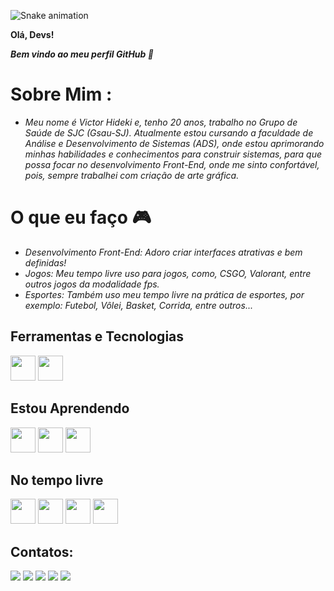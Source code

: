 ![Snake animation](https://github.com/vshideki/vshideki/blob/output/github-contribution-grid-snake.svg)

**Olá, Devs!**

***Bem vindo ao meu perfil GitHub 👋***

# Sobre Mim :

- *Meu nome é Victor Hideki e, tenho 20 anos, trabalho no Grupo de Saúde de SJC (Gsau-SJ). Atualmente estou cursando a faculdade de Análise e Desenvolvimento de Sistemas (ADS), onde estou aprimorando minhas habilidades e conhecimentos para construir sistemas, para que possa focar no desenvolvimento Front-End, onde me sinto confortável, pois, sempre trabalhei com criação de arte gráfica.*

# O que eu faço 🎮

- *Desenvolvimento Front-End: Adoro criar interfaces atrativas e bem definidas!*
- *Jogos: Meu tempo livre uso para jogos, como, CSGO, Valorant, entre outros jogos da modalidade fps.*
- *Esportes: Também uso meu tempo livre na prática de esportes, por exemplo: Futebol, Vôlei, Basket, Corrida, entre outros...*
 
## Ferramentas e Tecnologias

<img src="https://cdn.jsdelivr.net/gh/devicons/devicon@latest/icons/html5/html5-original.svg" width="40" height="40"/> <img src="https://cdn.jsdelivr.net/gh/devicons/devicon@latest/icons/css3/css3-original.svg" width="40" height="40"/>

## Estou Aprendendo

<img src="https://cdn.jsdelivr.net/gh/devicons/devicon@latest/icons/csharp/csharp-original.svg" width="40" height="40"/> <img src="https://cdn.jsdelivr.net/gh/devicons/devicon@latest/icons/javascript/javascript-original.svg" width="40" height="40"/> <img src="https://cdn.jsdelivr.net/gh/devicons/devicon@latest/icons/react/react-original.svg" width="40" height="40"/>

## No tempo livre

<img src="https://cdn.jsdelivr.net/gh/devicons/devicon@latest/icons/photoshop/photoshop-original.svg" width="40" height="40"/> <img src="https://cdn.jsdelivr.net/gh/devicons/devicon@latest/icons/illustrator/illustrator-plain.svg" width="40" height="40"/> <img src="https://cdn.jsdelivr.net/gh/devicons/devicon@latest/icons/aftereffects/aftereffects-original.svg" width="40" height="40"/> <img src="https://cdn.jsdelivr.net/gh/devicons/devicon@latest/icons/canva/canva-original.svg" width="40" height="40"/>

## Contatos:

<div>
<a href="https://www.youtube.com/@hidekifps" target="_blank"><img loading="lazy" src="https://img.shields.io/badge/YouTube-FF0000?style=for-the-badge&logo=youtube&logoColor=white" target="_blank"></a>
<a href="https://instagram.com/vs.hideki" target="_blank"><img loading="lazy" src="https://img.shields.io/badge/-Instagram-%23E4405F?style=for-the-badge&logo=instagram&logoColor=white" target="_blank"></a>
<a href="https://www.twitch.tv/vshideki" target="_blank"><img loading="lazy" src="https://img.shields.io/badge/Twitch-9146FF?style=for-the-badge&logo=twitch&logoColor=white" target="_blank"></a>
<a href = "mailto:vhidekis@gmail.com"><img loading="lazy" src="https://img.shields.io/badge/Gmail-D14836?style=for-the-badge&logo=gmail&logoColor=white" target="_blank"></a>
<a href="https://www.linkedin.com/in/victor-hideki-suzuki-4b57a0213/?originalSubdomain=br" target="_blank"><img loading="lazy" src="https://img.shields.io/badge/-LinkedIn-%230077B5?style=for-the-badge&logo=linkedin&logoColor=white" target="_blank"></a>   
</div>
